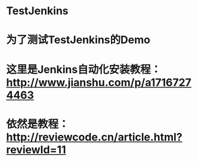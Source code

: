 # TestJenkins

# 为了测试TestJenkins的Demo

# 这里是Jenkins自动化安装教程：http://www.jianshu.com/p/a17167274463

# 依然是教程：http://reviewcode.cn/article.html?reviewId=11
